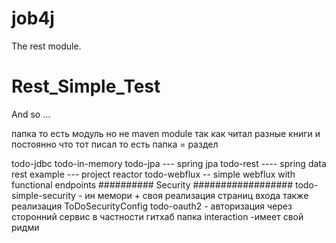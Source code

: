 # job4j
The rest module.
# Rest_Simple_Test

And so ...

папка то есть модуль но не maven module так как читал разные книги и постоянно что тот писал
то есть папка = раздел

todo-jdbc 
todo-in-memory
todo-jpa  --- spring jpa
todo-rest ---- spring data rest
example --- project reactor
todo-webflux -- simple webflux with functional endpoints
########## Security ##################
todo-simple-security - ин мемори + своя реализация страниц входа  также реализация ToDoSecurityConfig
todo-oauth2 - авторизация через сторонний сервис в частности гитхаб
папка interaction -имеет свой ридми
